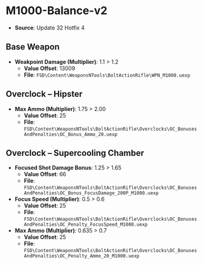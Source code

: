 # M1000-Balance-v2
* **Source**: Update 32 Hotfix 4

## Base Weapon
* **Weakpoint Damage (Multiplier)**: 1.1 > 1.2
  * **Value Offset**: 13009
  * **File**: `FSD\Content\WeaponsNTools\BoltActionRifle\WPN_M1000.uexp`

## Overclock – Hipster
* **Max Ammo (Multiplier)**: 1.75 > 2.00
  * **Value Offset**: 25
  * **File**: `FSD\Content\WeaponsNTools\BoltActionRifle\Overclocks\OC_BonusesAndPenalties\OC_Bonus_Ammo_20.uexp`

## Overclock – Supercooling Chamber
* **Focused Shot Damage Bonus**: 1.25 > 1.65
  * **Value Offset**: 66
  * **File**: `FSD\Content\WeaponsNTools\BoltActionRifle\Overclocks\OC_BonusesAndPenalties\OC_Bonus_FocusDamage_200P_M1000.uexp`
* **Focus Speed (Multiplier)**: 0.5 > 0.6
  * **Value Offset**: 25
  * **File**: `FSD\Content\WeaponsNTools\BoltActionRifle\Overclocks\OC_BonusesAndPenalties\OC_Penalty_FocusSpeed_M1000.uexp`
* **Max Ammo (Multiplier)**: 0.635 > 0.7
  * **Value Offset**: 25
  * **File**: `FSD\Content\WeaponsNTools\BoltActionRifle\Overclocks\OC_BonusesAndPenalties\OC_Penalty_Ammo_20_M1000.uexp`
